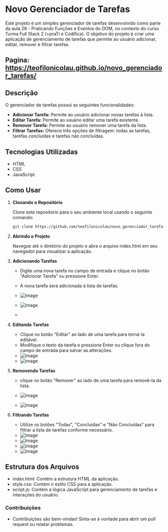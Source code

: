# Novo Gerenciador de Tarefas

Este projeto é um simples gerenciador de tarefas desenvolvido como parte da aula 28 - Praticando Funções e Eventos do DOM, no contexto do curso Turma Full Stack 2 (+praTi e Codifica). O objetivo do projeto é criar uma aplicação de gerenciamento de tarefas que permite ao usuário adicionar, editar, remover e filtrar tarefas.
## Pagina: https://teofilonicolau.github.io/novo_gerenciador_tarefas/
## Descrição

O gerenciador de tarefas possui as seguintes funcionalidades:
- **Adicionar Tarefa:** Permite ao usuário adicionar novas tarefas à lista.
- **Editar Tarefa:** Permite ao usuário editar uma tarefa existente.
- **Remover Tarefa:** Permite ao usuário remover uma tarefa da lista.
- **Filtrar Tarefas:** Oferece três opções de filtragem: todas as tarefas, tarefas concluídas e tarefas não concluídas.

## Tecnologias Utilizadas

- HTML
- CSS
- JavaScript

## Como Usar

1. **Clonando o Repositório**

   Clone este repositório para o seu ambiente local usando o seguinte comando:

   ```bash
   git clone https://github.com/teofilonicolau/novo_gerenciador_tarefas.git
   ```
2. **Abrindo o Projeto**

    Navegue até o diretório do projeto e abra o arquivo index.html em seu navegador para visualizar a aplicação.

3. **Adicionando Tarefas**

   - Digite uma nova tarefa no campo de entrada e clique no botão "Adicionar Tarefa" ou pressione Enter.
   - A nova tarefa será adicionada à lista de tarefas.
   - ![image](https://github.com/user-attachments/assets/c6742a1d-1419-4a9b-b5ad-f053c721b0b0)
  
   - ![image](https://github.com/user-attachments/assets/32e66010-88ed-4d5b-a409-1c550fbf4daa)

   - 

    
4. **Editando Tarefas**

   - Clique no botão "Editar" ao lado de uma tarefa para torná-la editável.
   - Modifique o texto da tarefa e pressione Enter ou clique fora do campo de entrada para salvar as alterações.
   - ![image](https://github.com/user-attachments/assets/b52bfd9b-68df-4e41-b464-1baf630f8b65)
   - ![image](https://github.com/user-attachments/assets/328a0fc5-673f-44a4-a694-1bed75fb2204)



5. **Removendo Tarefas**
    - clique no botão "Remover" ao lado de uma tarefa para removê-la da lista.
    - ![image](https://github.com/user-attachments/assets/e4b4c165-3599-4ee8-b965-6dbaed993e62)
  
    - ![image](https://github.com/user-attachments/assets/06bcd2fc-68ba-466f-8b04-45a52d6e9416)



6. **Filtrando Tarefas**
    - Utilize os botões "Todas", "Concluídas" e "Não Concluídas" para filtrar a lista de tarefas conforme necessário.
    - ![image](https://github.com/user-attachments/assets/9f23fe00-3c24-47f4-a034-e30db8ebfacb)
    - ![image](https://github.com/user-attachments/assets/17b06efa-1771-4e8d-bf72-2376d1c09b0e)
    - ![image](https://github.com/user-attachments/assets/355d79d1-0b17-48b1-915b-22d4cba71b5f)
    - ![image](https://github.com/user-attachments/assets/6d3ae6d9-3c01-4643-aca6-e8cabef3c5cd)


 



## Estrutura dos Arquivos
   - index.html: Contém a estrutura HTML da aplicação.
   - style.css: Contém o estilo CSS para a aplicação.
   - script.js: Contém a lógica JavaScript para gerenciamento de tarefas e interações do usuário.
     
### Contribuições
   - Contribuições são bem-vindas! Sinta-se à vontade para abrir um pull request ou relatar problemas.
      
